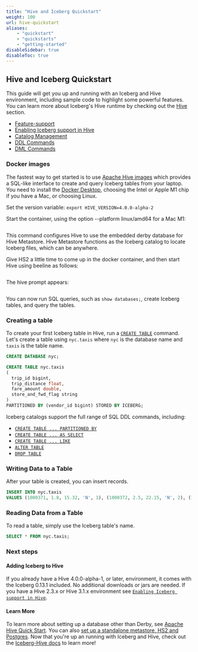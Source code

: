 ```yaml
---
title: "Hive and Iceberg Quickstart"
weight: 100
url: hive-quickstart
aliases:
    - "quickstart"
    - "quickstarts"
    - "getting-started"
disableSidebar: true
disableToc: true
---
```

<!--
 - Licensed to the Apache Software Foundation (ASF) under one or more
 - contributor license agreements.  See the NOTICE file distributed with
 - this work for additional information regarding copyright ownership.
 - The ASF licenses this file to You under the Apache License, Version 2.0
 - (the "License"); you may not use this file except in compliance with
 - the License.  You may obtain a copy of the License at
 -
 -   http://www.apache.org/licenses/LICENSE-2.0
 -
 - Unless required by applicable law or agreed to in writing, software
 - distributed under the License is distributed on an "AS IS" BASIS,
 - WITHOUT WARRANTIES OR CONDITIONS OF ANY KIND, either express or implied.
 - See the License for the specific language governing permissions and
 - limitations under the License.
 -->

<!-- {{% quickstarts %}} -->

## Hive and Iceberg Quickstart

This guide will get you up and running with an Iceberg and Hive environment, including sample code to
highlight some powerful features. You can learn more about Iceberg's Hive runtime by checking out the [Hive](../docs/latest/hive/) section.

- [Feature-support](#feature-support)
- [Enabling Iceberg support in Hive](#enabling-iceberg-support-in-hive)
- [Catalog Management](#catalog-management)
- [DDL Commands](#ddl-commands)
- [DML Commands](#dml-commands)

### Docker images

The fastest way to get started is to use [Apache Hive images](https://hub.docker.com/r/apache/hive) 
which provides a SQL-like interface to create and query Iceberg tables from your laptop. You need to install the [Docker Desktop](https://www.docker.com/products/docker-desktop/), choosing the Intel or Apple M1 chip if you have a Mac, or choosing Linux.

Set the version variable:
```export HIVE_VERSION=4.0.0-alpha-2```

Start the container, using the option --platform linux/amd64 for a Mac M1:
```docker run -d --platform linux/amd64 -p 10000:10000 -p 10002:10002 --env SERVICE_NAME=hiveserver2 --name hive4 apache/hive:${HIVE_VERSION}
```

This command configures Hive to use the embedded derby database for Hive Metastore. Hive Metastore functions as the Iceberg catalog to locate Iceberg files, which can be anywhere. 

Give HS2 a little time to come up in the docker container, and then start Hive using beeline as follows:
```docker exec -it hive4 beeline -u 'jdbc:hive2://localhost:10000/'
```

The hive prompt appears:
```0: jdbc:hive2://localhost:10000>
```

You can now run SQL queries, such as ```show databases;```, create Iceberg tables, and query the tables.

### Creating a table

To create your first Iceberg table in Hive, run a [`CREATE TABLE`](../hive#create-table) command. Let's create a table
using `nyc.taxis` where `nyc` is the database name and `taxis` is the table name.

```sql
CREATE DATABASE nyc;
```

```sql
CREATE TABLE nyc.taxis
(
  trip_id bigint,
  trip_distance float,
  fare_amount double,
  store_and_fwd_flag string
)
PARTITIONED BY (vendor_id bigint) STORED BY ICEBERG;
```
Iceberg catalogs support the full range of SQL DDL commands, including:

* [`CREATE TABLE ... PARTITIONED BY`](../hive#create-table)
* [`CREATE TABLE ... AS SELECT`](../hive#create-table-as-select)
* [`CREATE TABLE ... LIKE`](../hive/#create-table-like-table)
* [`ALTER TABLE`](../hive#alter-table)
* [`DROP TABLE`](../hive#drop-table)

### Writing Data to a Table

After your table is created, you can insert records.

```sql
INSERT INTO nyc.taxis
VALUES (1000371, 1.8, 15.32, 'N', 1), (1000372, 2.5, 22.15, 'N', 2), (1000373, 0.9, 9.01, 'N', 2), (1000374, 8.4, 42.13, 'Y', 1);
```

### Reading Data from a Table

To read a table, simply use the Iceberg table's name.

```sql
SELECT * FROM nyc.taxis;
```

### Next steps

#### Adding Iceberg to Hive

If you already have a Hive 4.0.0-alpha-1, or later, environment, it comes with the Iceberg 0.13.1 included. No additional downloads or jars are needed. If you have a Hive 2.3.x or Hive 3.1.x environment see [`Enabling Iceberg support in Hive`](../hive##enabling-iceberg-support-in-hive).

#### Learn More

To learn more about setting up a database other than Derby, see [Apache Hive Quick Start](https://hive.apache.org/developement/quickstart/). You can also [set up a standalone metastore, HS2 and Postgres](https://github.com/apache/hive/blob/master/packaging/src/docker/docker-compose.yml). Now that you're up an running with Iceberg and Hive, check out the [Iceberg-Hive docs](../docs/latest/hive/) to learn more!